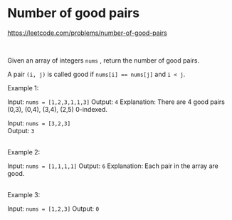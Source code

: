 # Number of good pairs
https://leetcode.com/problems/number-of-good-pairs

<br>

Given an array of integers `nums` , return the number of good pairs.

A pair `(i, j)` is called good if `nums[i] == nums[j]` and `i < j`.


Example 1:

Input: `nums = [1,2,3,1,1,3]`
Output: `4`
Explanation: There are 4 good pairs (0,3), (0,4), (3,4), (2,5) 0-indexed.

Input: `nums = [3,2,3]`\
Output: `3`

\
Example 2:

Input: `nums = [1,1,1,1]`
Output: `6`
Explanation: Each pair in the array are good.

\
Example 3:

Input: `nums = [1,2,3]`
Output: `0`
